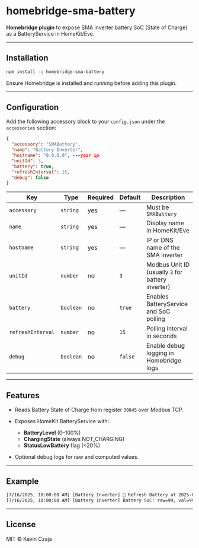 # homebridge-sma-battery

**Homebridge plugin** to expose SMA inverter battery SoC (State of Charge) as a BatteryService in HomeKit/Eve.

---

## Installation

```bash
npm install -g homebridge-sma-battery
```

Ensure Homebridge is installed and running before adding this plugin.

---

## Configuration

Add the following accessory block to your `config.json` under the `accessories` section:

```json
{
  "accessory": "SMABattery",
  "name": "Battery Inverter",
  "hostname": "0.0.0.0", ---your ip
  "unitId": 3,
  "battery": true,
  "refreshInterval": 15,
  "debug": false
}
```

| Key               | Type      | Required | Default | Description                                       |
| ----------------- | --------- | -------- | ------- | ------------------------------------------------- |
| `accessory`       | `string`  | yes      | —       | Must be `SMABattery`                              |
| `name`            | `string`  | yes      | —       | Display name in HomeKit/Eve                       |
| `hostname`        | `string`  | yes      | —       | IP or DNS name of the SMA inverter                |
| `unitId`          | `number`  | no       | `3`     | Modbus Unit ID (usually `3` for battery inverter) |
| `battery`         | `boolean` | no       | `true`  | Enables BatteryService and SoC polling            |
| `refreshInterval` | `number`  | no       | `15`    | Polling interval in seconds                       |
| `debug`           | `boolean` | no       | `false` | Enable debug logging in Homebridge logs           |

---

## Features

* Reads Battery State of Charge from register `30845` over Modbus TCP.
* Exposes HomeKit BatteryService with:

  * **BatteryLevel** (0–100%)
  * **ChargingState** (always NOT\_CHARGING)
  * **StatusLowBattery** flag (<20%)
* Optional debug logs for raw and computed values.

---

## Example

```bash
[7/16/2025, 10:00:00 AM] [Battery Inverter] 🔄 Refresh Battery at 2025-07-16T10:00:00.000Z
[7/16/2025, 10:00:00 AM] [Battery Inverter] Battery SoC: raw=99, val=99%
```

---

## License

MIT © Kevin Czaja

